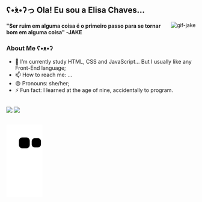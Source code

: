 ## ʕ•́ᴥ•̀ʔっ Ola! Eu sou a Elisa Chaves...

<img align="right" alt="gif-jake" src="https://i.pinimg.com/originals/26/24/77/2624779c7876079a4d3972954c9a9f4e.gif">

<h4>"Ser ruim em alguma coisa é o primeiro passo para se tornar bom em alguma coisa" -JAKE<h4>

 
<!--
**ElisaAChaves/ElisaAChaves** is a ✨ _special_ ✨ repository because its `README.md` (this file) appears on your GitHub profile.

Here are some ideas to get you started:
-->

### About Me ʕ•ᴥ•ʔ 
 
- 🌱 I’m currently study HTML, CSS and JavaScript... But I usually like any Front-End language;
- 📫 How to reach me: ...
- 😄 Pronouns: she/her;
- ⚡ Fun fact: I learned at the age of nine, accidentally to program.

##

<div>
 <img height="170em" src="https://github-readme-stats.vercel.app/api?username=ElisaAChaves&show_icons=true&theme=cobalt&include_all_commits=true&count_private=true"/>
 <img height="170em" src="https://github-readme-stats.vercel.app/api/top-langs/?username=ElisaAChaves&layout=compact&langs_count=7&theme=cobalt"/>
</div>

##

![Snake animation](https://github.com/ElisaAChaves/ElisaAChaves/blob/output/github-contribution-grid-snake.svg)

